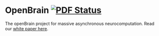 # OpenBrain [![PDF Status](https://www.sharelatex.com/github/repos/mlberkeley/openbrain/builds/latest/badge.svg)](https://www.sharelatex.com/github/repos/mlberkeley/openbrain/builds/latest/output.pdf)
The openBrain project for massive asynchronous neurocomputation. 
Read our [white paper here](https://www.sharelatex.com/github/repos/mlberkeley/openbrain/builds/latest/output.pdf). 
